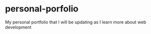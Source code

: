 # personal-porfolio
My personal portfolio that I will be updating as I learn more about web development
